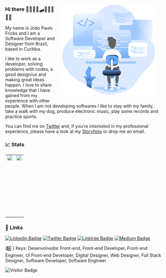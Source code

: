 <img align="right" style="padding: 20px" src=".github/coding_.svg" width="300"/>

### Hi there 👋👨🏻‍💻:skateboard:🏃🏻‍♂️🇧🇷

My name is João Paulo Fricks and I am a Software Developer and Designer from Brazil, based in Curitiba.

I like to work as a developer, solving problems with codes, a good design/ux and making great ideas happen. I love to share knowledge that I have gained from my experience with other people. When I am not developing softwares I like to stay with my family, take a walk with my dog, produce electronic music, play some records and practice sports.

You can find me on [Twitter](https://twitter.com/coda__joao) and, if you're interested in my professional experience, please have a look at my [Storyfolio](https://storyfolio-remix.netlify.app/) or drop me an email.

### 📈 Stats

<table>
 <tr>
    <td><img height="195px" align="left" src="https://github-readme-stats.vercel.app/api?username=jpcmf&show_icons=true&theme=react" /></td>
    <td><img height="195px" align="right" src="https://github-readme-stats.vercel.app/api/top-langs/?username=jpcmf&hide=html&layout=compact&theme=react" /></td>
 </tr>
</table>

### 🐙 Links 

[![Linkedin Badge](https://img.shields.io/badge/-LinkedIn-blue?style=flat-square&logo=Linkedin&logoColor=white&link=https://www.linkedin.com/in/joaopaulo80)](https://www.linkedin.com/in/joaopaulo80)
[![Twitter Badge](https://img.shields.io/badge/-Twitter-1ca0f1?style=flat-square&labelColor=1ca0f1&logo=twitter&logoColor=white&link=https://twitter.com/coda__joao)](https://twitter.com/coda__joao)
[![Linktree Badge](https://img.shields.io/badge/Linktree-linktr.ee/jpcmf-blue)](https://linktr.ee/jpcmf)
[![Medium Badge](https://img.shields.io/badge/medium.com-%40jpcmf-black)](https://medium.com/@jpcmf)

(#️⃣ ) Keys: Desenvolvedor Front-end, Front-end Developer, Front-end Engineer, UI Front-end Developer, Digital Designer, Web Designer, Full Stack Designer, Software Developer, Software Engineer

![Visitor Badge](https://visitor-badge.laobi.icu/badge?page_id=jpcmf.jpcmf)
